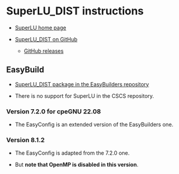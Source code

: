 # SuperLU_DIST instructions

-   [SuperLU home page](https://portal.nersc.gov/project/sparse/superlu/)

-   [SuperLU_DIST on GitHub](https://github.com/xiaoyeli/superlu_dist)

    -   [GitHub releases](https://github.com/xiaoyeli/superlu_dist/releases)


## EasyBuild

-   [SuperLU_DIST package in the EasyBuilders repository](https://github.com/easybuilders/easybuild-easyconfigs/tree/develop/easybuild/easyconfigs/s/SuperLU_DIST)

-   There is no support for SuperLU in the CSCS repository.


### Version 7.2.0 for cpeGNU 22.08

-   The EasyConfig is an extended version of the EasyBuilders one.


### Version 8.1.2

-   The EasyConfig is adapted from the 7.2.0 one.

-   But **note that OpenMP is disabled in this version**.

